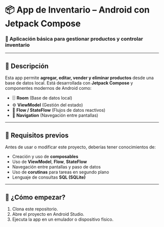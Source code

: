 # 📦 App de Inventario – Android con Jetpack Compose

### 📱 Aplicación básica para gestionar productos y controlar inventario

---

## 🧾 Descripción

Esta app permite **agregar, editar, vender y eliminar productos** desde una base de datos local. Está desarrollada con **Jetpack Compose** y componentes modernos de Android como:

- 🗄️ **Room** (Base de datos local)  
- ⚙️ **ViewModel** (Gestión del estado)  
- 🔁 **Flow / StateFlow** (Flujos de datos reactivos)  
- 🧭 **Navigation** (Navegación entre pantallas)

---

## 📌 Requisitos previos

Antes de usar o modificar este proyecto, deberías tener conocimientos de:

- Creación y uso de **composables**  
- Uso de **ViewModel**, **Flow**, **StateFlow**  
- Navegación entre pantallas y paso de datos  
- Uso de **corutinas** para tareas en segundo plano  
- Lenguaje de consultas **SQL (SQLite)**

---

## 🚀 ¿Cómo empezar?

1. Clona este repositorio.  
2. Abre el proyecto en Android Studio.  
3. Ejecuta la app en un emulador o dispositivo físico.
